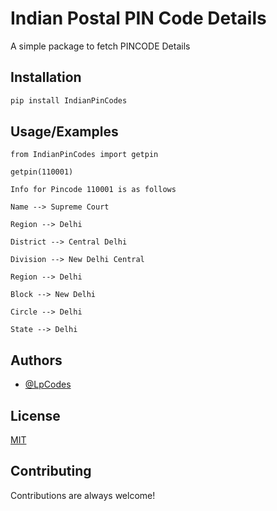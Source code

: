 
# Indian Postal PIN Code Details

A simple package to fetch PINCODE Details

## Installation

```bash
pip install IndianPinCodes
```
    
    
## Usage/Examples

```
from IndianPinCodes import getpin

getpin(110001)

Info for Pincode 110001 is as follows 

Name --> Supreme Court

Region --> Delhi

District --> Central Delhi

Division --> New Delhi Central

Region --> Delhi

Block --> New Delhi

Circle --> Delhi

State --> Delhi

```

## Authors

- [@LpCodes](https://github.com/LpCodes)


## License

[MIT](https://choosealicense.com/licenses/mit/)

## Contributing

Contributions are always welcome!